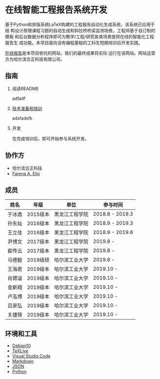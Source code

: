 # 在线智能工程报告系统开发

基于Python和排版系统LaTeX构建的工程报告自动化生成系统，该系统已应用于结
构设计原理课程习题的自动生成和斜拉桥桥梁监测场景。工程师基于自订制的模板
和后台数据分析程序即可为教学/工程/研究各类场景提供在线的智能化工程报告生
成功能。本项目面向没有编程基础的工科生短期培训后开发实践。

[在线报告](http://www.onlinereports.cn)是本项目依托的网站，我们的最终成果将实际
运行在该网站。网站运营方为哈尔滨合正科技有限公司。

## 指南

1. 阅读README

    adfadf

2. [技术准备和培训](train.md)

    adsfadsfk

3. 开发

    在完成培训后，即可开始参与系统开发。

## 协作方

- 哈尔滨合正科技
- [Farena A. Elio](who.md)

## 成员

| 姓名   | 年级     | 单位           | 参与时间        |
|--------|----------|----------------|-----------------|
| 于冰逸 | 2015级本 | 黑龙江工程学院 | 2018.8 - 2019.3 |
| 孙东灿 | 2016级本 | 黑龙江工程学院 | 2018.9 - 2019.3 |
| 王立佳 | 2016级本 | 黑龙江工程学院 | 2018.9 - 2019.8 |
| 尹博文 | 2017级本 | 黑龙江工程学院 | 2019.8 -        |
| 裴传云 | 2017级本 | 黑龙江工程学院 | 2019.8 -        |
| 马德毅 | 2019级硕 | 哈尔滨工业大学 | 2019.8 -        |
| 王海君 | 2019级本 | 哈尔滨工业大学 | 2019.10 -       |
| 肖锶溢 | 2019级本 | 哈尔滨工业大学 | 2019.10 -       |
| 金新翔 | 2019级本 | 哈尔滨工业大学 | 2019.10 -       |
| 卢泓博 | 2019级本 | 哈尔滨工业大学 | 2019.10 -       |
| 吕家弘 | 2019级本 | 哈尔滨工业大学 | 2019.10 -       |
| 关捷琦 | 2019级本 | 哈尔滨工业大学 | 2019.10 -       |

## 环境和工具

- [Debian10](wwh.md)
- [TeXLive](wwh.md)
- [Visual Studio Code](wwh.md)
- [Markdown](wwh.md)
- [JSON](wwh.md)
- [Python](wwh.md)
